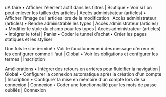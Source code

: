 ùÀ faire
• Afficher l'élément actif dans les filtres | Boutique
• Voir si l'on peut enlever les tailles des articles | Accès administrateur (articles)
• Afficher l'image de l'articles lors de la modification | Accès administrateur (articles)
• Rendre administrable les types | Accès administrateur (articles)
• Modifier le style du champ pour les types | Accès administrateur (articles)
• Intégrer le total | Panier
• Coder le tunnel d'achat
• Créer les pages statiques et les styliser

Une fois le site terminé
• Voir le fonctionnement des message d'erreur et les configurer comme il faut | Global
• Voir les obligations et configurer les termes | Inscription

Améliorations
• Intégrer des retours en arrières pour fluidifier la navigation | Global
• Configurer la connexion automatique après la création d'un compte | Inscription
• Configurer la mise en mémoire d'un compte lors de sa connexion | Connexion
• Coder une fonctionnalité pour les mots de passe oubliés | Connexion
